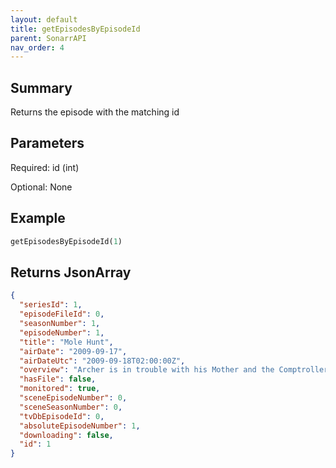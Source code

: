 ```yaml
---
layout: default
title: getEpisodesByEpisodeId
parent: SonarrAPI
nav_order: 4
---
```


## Summary

Returns the episode with the matching id

## Parameters

Required: id (int)

Optional: None

## Example

```python
getEpisodesByEpisodeId(1)
```

## Returns JsonArray

```json
{
  "seriesId": 1,
  "episodeFileId": 0,
  "seasonNumber": 1,
  "episodeNumber": 1,
  "title": "Mole Hunt",
  "airDate": "2009-09-17",
  "airDateUtc": "2009-09-18T02:00:00Z",
  "overview": "Archer is in trouble with his Mother and the Comptroller because his expense account is way out of proportion to his actual expenses. So he creates the idea that a Mole has breached ISIS and he needs to get into the mainframe to hunt him down (so he can cover his tracks!). All this leads to a surprising ending.",
  "hasFile": false,
  "monitored": true,
  "sceneEpisodeNumber": 0,
  "sceneSeasonNumber": 0,
  "tvDbEpisodeId": 0,
  "absoluteEpisodeNumber": 1,
  "downloading": false,
  "id": 1
}
```
